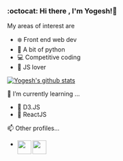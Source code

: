 ### :octocat: Hi there , I'm Yogesh!👋

My areas of interest are

* :snowflake: Front end web dev
* :snake: A bit of python
* :computer: Competitive coding
* :scroll: JS lover

[![Yogesh's github stats](https://github-readme-stats.vercel.app/api?username=thakur-yogesh&show_icons=true)](https://github.com/thakur-yogesh/github-readme-stats)

🌱 I’m currently learning ...

* :dart: D3.JS
* :dart: ReactJS


📫 Other profiles...

* <a href="https://www.hackerrank.com/yt11111999" target="_blank"><img align="left" width="32px" src="https://cdn.jsdelivr.net/npm/simple-icons@3.2.0/icons/hackerrank.svg" />
   </a>
<a href="https://www.codewars.com/users/shinigami551" target="_blank"><img align="left" src="https://cdn.icon-icons.com/icons2/2389/PNG/512/codewars_logo_icon_145389.png" width="32px" height="32px"></img>
   </a>


<!--
**thakur-yogesh/thakur-yogesh** is a ✨ _special_ ✨ repository because its `README.md` (this file) appears on your GitHub profile.

Here are some ideas to get you started:

- 🔭 I’m currently working on ...
- 🌱 I’m currently learning ...
- 👯 I’m looking to collaborate on ...
- 🤔 I’m looking for help with ...
- 💬 Ask me about ...
- 📫 How to reach me: ...
- 😄 Pronouns: ...
- ⚡ Fun fact: ...
-->
